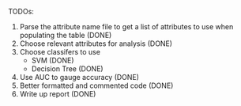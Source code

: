 TODOs:

1. Parse the attribute name file to get a list of attributes to use when populating the table (DONE)
2. Choose relevant attributes for analysis (DONE)
3. Choose classifers to use
   - SVM (DONE)
   - Decision Tree (DONE)
4. Use AUC to gauge accuracy (DONE)
5. Better formatted and commented code (DONE)
6. Write up report (DONE)